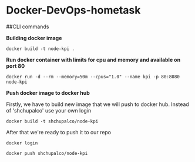 # Docker-DevOps-hometask

##CLI commands

**Building docker image**

``
docker build -t node-kpi .
``

**Run docker container with limits for cpu and memory and available on port 80**

```
docker run -d --rm --memory=50m --cpus="1.0" --name kpi -p 80:8080 node-kpi
```

**Push docker image to docker hub**

Firstly, we have to build new image that we will push to docker hub. Instead of 'shchupalco' use your own login

```
docker build -t shchupalco/node-kpi
```

After that we're ready to push it to our repo

```
docker login

docker push shchupalco/node-kpi
```